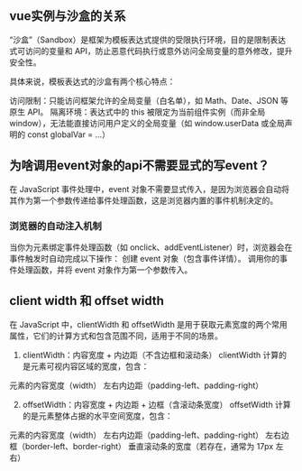 ## vue实例与沙盒的关系
“沙盒”（Sandbox）是框架为模板表达式提供的受限执行环境，目的是限制表达式可访问的变量和 API，防止恶意代码执行或意外访问全局变量的意外修改，提升安全性。

具体来说，模板表达式的沙盒有两个核心特点：

访问限制：只能访问框架允许的全局变量（白名单），如 Math、Date、JSON 等原生 API。
隔离环境：表达式中的 this 被限定为当前组件实例（而非全局 window），无法能直接访问用户定义的全局变量（如 window.userData 或全局声明的 const globalVar = ...）

## 为啥调用event对象的api不需要显式的写event？
在 JavaScript 事件处理中，event 对象不需要显式传入，是因为浏览器会自动将其作为第一个参数传递给事件处理函数，这是浏览器内置的事件机制决定的。
### 浏览器的自动注入机制
当你为元素绑定事件处理函数（如 onclick、addEventListener）时，浏览器会在事件触发时自动完成以下操作：
创建 event 对象（包含事件详情）。
调用你的事件处理函数，并将 event 对象作为第一个参数传入。

## client width 和 offset width
在 JavaScript 中，clientWidth 和 offsetWidth 是用于获取元素宽度的两个常用属性，它们的计算方式和包含范围不同，适用于不同的场景。
1. clientWidth：内容宽度 + 内边距（不含边框和滚动条）
clientWidth 计算的是元素可视内容区域的宽度，包含：

元素的内容宽度（width）
左右内边距（padding-left、padding-right）

2. offsetWidth：内容宽度 + 内边距 + 边框（含滚动条宽度）
offsetWidth 计算的是元素整体占据的水平空间宽度，包含：

元素的内容宽度（width）
左右内边距（padding-left、padding-right）
左右边框（border-left、border-right）
垂直滚动条的宽度（若存在，通常为 17px 左右）